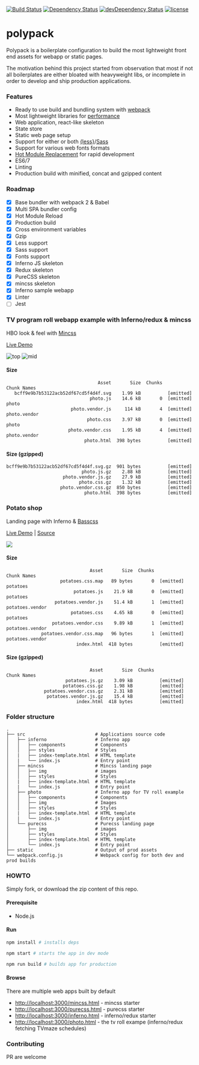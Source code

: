 [![Build Status](https://travis-ci.org/hirako2000/polypack.svg?branch=master)](https://travis-ci.org/hirako2000/polypack)
[![Dependency Status](https://david-dm.org/hirako2000/polypack.svg?style=flat)](https://david-dm.org/hirako2000/polypack)
[![devDependency Status](https://david-dm.org/hirako2000/polypack/dev-status.svg)](https://david-dm.org/hirako2000/polypack#info=devDependencies)
[![license](https://img.shields.io/github/license/mashape/apistatus.svg?maxAge=2592000)](https://github.com/hirako2000/polypack/blob/master/LICENSE)

# polypack

Polypack is a boilerplate configuration to build the most lightweight front end assets for webapp or static pages.

The motivation behind this project started from observation that most if not all boilerplates are either bloated with heavyweight libs, or incomplete in order to develop and ship production applications.

### Features

- Ready to use build and bundling system with [webpack](https://webpack.github.io/)
- Most lightweight libraries for [performance](https://medium.com/reloading/javascript-start-up-performance-69200f43b201)
- Web application, react-like skeleton
- State store
- Static web page setup
- Support for either or both [{less}](http://lesscss.org/)/[Sass](http://sass-lang.com/)
- Support for various web fonts formats
- [Hot Module Replacement](https://webpack.js.org/concepts/hot-module-replacement/) for rapid development
- ES6/7
- Linting
- Production build with minified, concat and gzipped content

### Roadmap

- [x] Base bundler with webpack 2 & Babel
- [x] Multi SPA bundler config
- [x] Hot Module Reload
- [x] Production build
- [x] Cross environment variables
- [x] Gzip
- [x] Less support
- [x] Sass support
- [x] Fonts support
- [x] Inferno JS skeleton
- [x] Redux skeleton
- [x] PureCSS skeleton
- [x] mincss skeleton
- [x] Inferno sample webapp
- [x] Linter
- [ ] Jest

### TV program roll webapp example with Inferno/redux & mincss

HBO look & feel with [Mincss](http://mincss.com/)

[Live Demo](http://polypack-tv.surge.sh/)

![top](https://raw.githubusercontent.com/hirako2000/polypack/master/screenshots/tv-roll-top.jpg)
![mid](https://raw.githubusercontent.com/hirako2000/polypack/master/screenshots/tv-roll-mid.jpg)

#### Size

```
                                  Asset       Size  Chunks                    Chunk Names
   bcff9e9b7b53122acb52df67cd5f4d4f.svg    1.99 kB          [emitted]         
                               photo.js    14.6 kB       0  [emitted]         photo
                        photo.vendor.js     114 kB       4  [emitted]         photo.vendor
                              photo.css    3.97 kB       0  [emitted]         photo
                       photo.vendor.css    1.95 kB       4  [emitted]         photo.vendor
                             photo.html  398 bytes          [emitted]
```
#### Size (gzipped)
```
bcff9e9b7b53122acb52df67cd5f4d4f.svg.gz  901 bytes          [emitted]         
                            photo.js.gz    2.88 kB          [emitted]     
                     photo.vendor.js.gz    27.9 kB          [emitted]
                           photo.css.gz    1.32 kB          [emitted]
                    photo.vendor.css.gz  850 bytes          [emitted]                                           
                             photo.html  398 bytes          [emitted]   
```
### Potato shop
Landing page with Inferno & [Basscss](http://basscss.com/)

[Live Demo](https://eager-potatoes.surge.sh/) | [Source](https://github.com/hirako2000/polypack-potatoes)

![](https://raw.githubusercontent.com/hirako2000/polypack-potatoes/master/screenshots/potato-top.png)

#### Size

```
                               Asset       Size  Chunks             Chunk Names
                    potatoes.css.map   89 bytes       0  [emitted]  potatoes
                         potatoes.js    21.9 kB       0  [emitted]  potatoes
                  potatoes.vendor.js    51.4 kB       1  [emitted]  potatoes.vendor
                        potatoes.css    4.65 kB       0  [emitted]  potatoes
                 potatoes.vendor.css    9.89 kB       1  [emitted]  potatoes.vendor
             potatoes.vendor.css.map   96 bytes       1  [emitted]  potatoes.vendor
                          index.html  418 bytes          [emitted]  
```
#### Size (gzipped)
```
                               Asset       Size  Chunks             Chunk Names
                      potatoes.js.gz    3.09 kB          [emitted]  
                     potatoes.css.gz    1.98 kB          [emitted]  
              potatoes.vendor.css.gz    2.31 kB          [emitted]  
               potatoes.vendor.js.gz    15.4 kB          [emitted]  
                          index.html  418 bytes          [emitted]  
```

### Folder structure
```
.
├── src                          # Applications source code
│   ├── inferno                  # Inferno app
│   │   ├── components           # Components
│   │   ├── styles               # Styles
│   |   ├── index-template.html  # HTML template
│   |   └── index.js             # Entry point
│   ├── mincss                   # Mincss landing page
│   │   ├── img                  # images
│   │   ├── styles               # Styles
│   |   ├── index-template.html  # HTML template
│   |   └── index.js             # Entry point
│   ├── photo                    # Inferno app for TV roll example
│   │   ├── components           # Components
│   │   ├── img                  # Images
│   │   ├── styles               # Styles
│   |   ├── index-template.html  # HTML template
│   |   └── index.js             # Entry point
│   └── purecss                  # Purecss landing page
│       ├── img                  # images
│       ├── styles               # Styles
│       ├── index-template.html  # HTML template
│       └── index.js             # Entry point
├── static                       # Output of prod assets
└── webpack.config.js            # Webpack config for both dev and prod builds
```
### HOWTO
Simply fork, or download the zip content of this repo.
#### Prerequisite
- Node.js

#### Run
```bash
npm install # installs deps
```

```bash
npm start # starts the app in dev mode
```
```bash
npm run build # builds app for production
```
#### Browse
There are multiple web apps built by default
- [http://localhost:3000/mincss.html](http://localhost:3000/mincss.html) - mincss starter 
- [http://localhost:3000/purecss.html](http://localhost:3000/purecss.html) - purecss starter
- [http://localhost:3000/inferno.html](http://localhost:3000/inferno.html) - inferno/redux starter
- [http://localhost:3000/photo.html](http://localhost:3000/photo.html) - the tv roll exampe (inferno/redux fetching TVmaze schedules)


### Contributing
PR are welcome
